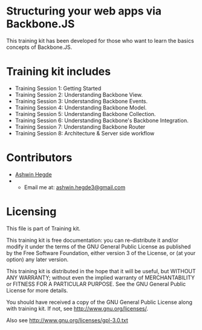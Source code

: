 Structuring your web apps via Backbone.JS
=========================================

This training kit has been developed for those who want to learn the basics concepts of Backbone.JS.

Training kit includes
=====================

<ul>
  <li>Training Session 1: Getting Started</li>
  <li>Training Session 2: Understanding Backbone View.</li>
  <li>Training Session 3: Understanding Backbone Events.</li>
  <li>Training Session 4: Understanding Backbone Model.</li>
  <li>Training Session 5: Understanding Backbone Collection.</li>
  <li>Training Session 6: Understanding Backbone's Backbone Integration.</li>
  <li>Training Session 7: Understanding Backbone Router</li>
  <li>Training Session 8: Architecture &amp; Server side workflow</li>
</ul>

Contributors
============

<ul>
  <li><a href="in.linkedin.com/in/hegdeashwin" target="_blank">Ashwin Hegde</a></li>
  <li>
    <ul>
      <li>Email me at: <a href="mailto:ashwin.hegde3@gmail.com">ashwin.hegde3@gmail.com</a></li>
    </ul>
  </li>
</ul>

Licensing
=========

This file is part of Training kit.

This training kit is free documentation: you can re-distribute it and/or modify it under the terms of the GNU General Public License as published by the Free Software Foundation, either version 3 of the License, or (at your option) any later version.

This training kit is distributed in the hope that it will be useful, but WITHOUT ANY WARRANTY; without even the implied warranty of MERCHANTABILITY or FITNESS FOR A PARTICULAR PURPOSE. See the GNU General Public License for more details.

You should have received a copy of the GNU General Public License along with training kit. If not, see http://www.gnu.org/licenses/.

Also see http://www.gnu.org/licenses/gpl-3.0.txt

